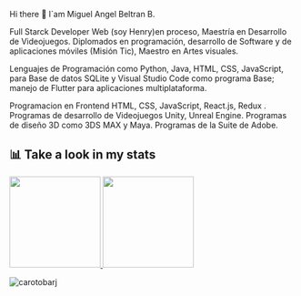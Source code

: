###

<br/>

Hi there 👋 I`am Miguel Angel Beltran B.

Full Starck Developer Web (soy Henry)en proceso, Maestría en Desarrollo de Videojuegos. Diplomados en programación, desarrollo de Software y de aplicaciones móviles (Misión Tic), Maestro en Artes visuales.

Lenguajes de Programación como Python, Java, HTML, CSS, JavaScript, para Base de datos SQLite y Visual Studio Code como programa Base; manejo de Flutter para aplicaciones multiplataforma.

Programacion en Frontend HTML, CSS, JavaScript, React.js, Redux .
Programas de desarrollo de Videojuegos Unity, Unreal Engine.
Programas de diseño 3D como 3DS MAX y Maya.
Programas de la Suite de Adobe.

## 📊 Take a look in my stats

<a href="https://github.com/Miguelio01" >
    <img height="160em" src="https://github-readme-stats.vercel.app/api?username=miguelio01&show_icons=true&bg_color=fff&title_color=DD6387&icon_color=BD93F9&text_color=023047&border_color=fff" />
    <img height="160em" src="https://github-readme-stats.vercel.app/api/top-langs/?username=miguelio01&layout=compact&bg_color=fff&title_color=DD6387&icon_color=BD93F9&text_color=023047&border_color=fff" />
</a>
<p>
    <img align="center" src="https://github-readme-streak-stats.herokuapp.com/?user=miguelio01&theme=light" alt="carotobarj" />
</p>
<!--
**Miguelio01/Miguelio01** is a ✨ _special_ ✨ repository because its `README.md` (this file) appears on your GitHub profile.

Here are some ideas to get you started:

- 🔭 I’m currently working on ...
- 🌱 I’m currently learning ...
- 👯 I’m looking to collaborate on ...
- 🤔 I’m looking for help with ...
- 💬 Ask me about ...
- 📫 How to reach me: ...
- 😄 Pronouns: ...
- ⚡ Fun fact: ...
  -->
